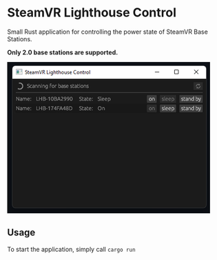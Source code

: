 # SteamVR Lighthouse Control

Small Rust application for controlling the power state of SteamVR Base Stations.

**Only 2.0 base stations are supported.**

![screenshot of the app](screenshot.png)

## Usage

To start the application, simply call `cargo run`